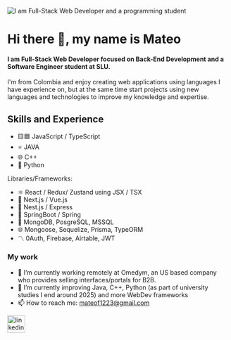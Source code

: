 ![I am Full-Stack Web Developer and a programming student](https://i.imgur.com/q9AploC.jpeg)
# Hi there 👋, my name is Mateo
#### I am Full-Stack Web Developer focused on Back-End Development and a Software Engineer student at SLU.

I'm from Colombia and enjoy creating web applications using languages I have experience on, but at the same time start projects using new languages and technologies to improve my knowledge and expertise.

## Skills and Experience

* 🟨🟦 JavaScript / TypeScript
* ⭐ JAVA
* 🌐 C++
* 🌌 Python
  
Libraries/Frameworks:
* ⚛️ React / Redux/ Zustand using JSX / TSX
* 💠 Next.js / Vue.js
* 💢 Nest.js / Express
* 🌱 SpringBoot / Spring
* 🍃 MongoDB, PosgreSQL, MSSQL
* 🌐 Mongoose, Sequelize, Prisma, TypeORM
* 〽️ 0Auth, Firebase, Airtable, JWT

### My work

- 🔭 I’m currently working remotely at Omedym, an US based company who provides selling interfaces/portals for B2B.
- 🌱 I’m currently improving Java, C++, Python (as part of university studies I end around 2025) and more WebDev frameworks
- 📫 How to reach me: mateof1223@gmail.com

[<img src='https://cdn.jsdelivr.net/npm/simple-icons@3.0.1/icons/linkedin.svg' alt='linkedin' height='40'>](https://www.linkedin.com/in/mateo-felipe-guerrero-espinosa-6262842a3/)  
